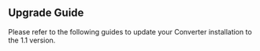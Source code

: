 ## Upgrade Guide

Please refer to the following guides to update your Converter installation to the 1.1 version.

